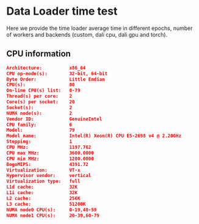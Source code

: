 # Data Loader time test

Here we provide the time loader average time in different epochs, number of workers and backends (custom, dali cpu, dali gpu and torch).

## CPU information

``` json
Architecture:          x86_64
CPU op-mode(s):        32-bit, 64-bit
Byte Order:            Little Endian
CPU(s):                80
On-line CPU(s) list:   0-79
Thread(s) per core:    2
Core(s) per socket:    20
Socket(s):             2
NUMA node(s):          2
Vendor ID:             GenuineIntel
CPU family:            6
Model:                 79
Model name:            Intel(R) Xeon(R) CPU E5-2698 v4 @ 2.20GHz
Stepping:              1
CPU MHz:               1197.762
CPU max MHz:           3600.0000
CPU min MHz:           1200.0000
BogoMIPS:              4391.72
Virtualization:        VT-x
Hypervisor vendor:     vertical
Virtualization type:   full
L1d cache:             32K
L1i cache:             32K
L2 cache:              256K
L3 cache:              51200K
NUMA node0 CPU(s):     0-19,40-59
NUMA node1 CPU(s):     20-39,60-79
```
